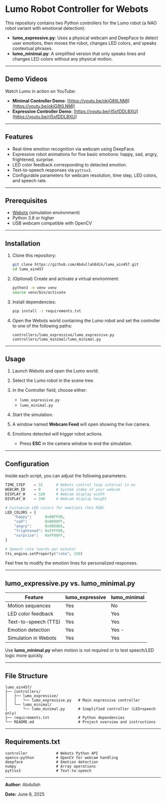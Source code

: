 # Lumo Robot Controller for Webots

This repository contains two Python controllers for the Lumo robot (a NAO robot variant with emotional detection):

* **lumo\_expressive.py**: Uses a physical webcam and DeepFace to detect user emotions, then moves the robot, changes LED colors, and speaks contextual phrases.
* **lumo\_minimal.py**: A simplified version that only speaks lines and changes LED colors without any physical motion.

---
## Demo Videos

Watch Lumo in action on YouTube:

* **Minimal Controller Demo**: [https://youtu.be/okjG8tlLNMI](https://youtu.be/okjG8tlLNMI)
* **Expressive Controller Demo**: [https://youtu.be/rI5xfDDLBXU](https://youtu.be/rI5xfDDLBXU)

---

## Features

* Real-time emotion recognition via webcam using DeepFace.
* Expressive robot animations for five basic emotions: happy, sad, angry, frightened, surprise.
* LED color feedback corresponding to detected emotion.
* Text-to-speech responses via `pyttsx3`.
* Configurable parameters for webcam resolution, time step, LED colors, and speech rate.

---

## Prerequisites

* [Webots](https://cyberbotics.com/) (simulation environment)
* Python 3.8 or higher
* USB webcam compatible with OpenCV

---

## Installation

1. Clone this repository:

   ```bash
   git clone https://github.com/AbdullahEdik/lumo_ain457.git
   cd lumo_ain457
   ```

2. (Optional) Create and activate a virtual environment:

   ```bash
   python3 -m venv venv
   source venv/bin/activate
   ```

3. Install dependencies:

   ```bash
   pip install -r requirements.txt
   ```

4. Open the Webots world containing the Lumo robot and set the controller to one of the following paths:

   ```
   controllers/lumo_expressive/lumo_expressive.py
   controllers/lumo_minimal/lumo_minimal.py
   ```

---

## Usage

1. Launch Webots and open the Lumo world.
2. Select the Lumo robot in the scene tree.
3. In the Controller field, choose either:

   * `lumo_expressive.py`
   * `lumo_minimal.py`
4. Start the simulation.
5. A window named **Webcam Feed** will open showing the live camera.
6. Emotions detected will trigger robot actions.

   * Press **ESC** in the camera window to end the simulation.

---

## Configuration

Inside each script, you can adjust the following parameters:

```python
TIME_STEP    = 32      # Webots control loop interval in ms
WEBCAM_ID    = 0       # System index of your webcam
DISPLAY_W    = 320     # Webcam display width
DISPLAY_H    = 240     # Webcam display height

# Customize LED colors for emotions (hex RGB)
LED_COLORS = {
    "happy":      0x00FF00,
    "sad":        0x0000FF,
    "angry":      0x9DD8E6,
    "frightened": 0xFFFF00,
    "surprise":   0xFF00FF,
}

# Speech rate (words per minute)
tts_engine.setProperty("rate", 150)
```

Feel free to modify the emotion lines for personalized responses.

---

## lumo\_expressive.py vs. lumo\_minimal.py

| Feature              | lumo\_expressive | lumo\_minimal  |
| -------------------- | ---------------- | -------------- |
| Motion sequences     | Yes              | No             |
| LED color feedback   | Yes              | Yes            |
| Text-to-speech (TTS) | Yes              | Yes            |
| Emotion detection    | Yes              | Yes -          |
| Simulation in Webots | Yes              | Yes            |

Use **lumo\_minimal.py** when motion is not required or to test speech/LED logic more quickly.

---

## File Structure

```
lumo_ain457/
├── controllers/
│   ├── lumo_expressive/
│   │   └── lumo_expressive.py   # Main expressive controller
│   └── lumo_minimal/
│       └── lumo_minimal.py      # Simplified controller (LED+speech only)
├── requirements.txt             # Python dependencies
└── README.md                    # Project overview and instructions
```

---

## Requirements.txt

```
controller             # Webots Python API
opencv-python          # OpenCV for webcam handling
deepface               # Emotion detection
numpy                  # Array operations
pyttsx3                # Text-to-speech
```

---


**Author:** Abdullah

**Date:** June 8, 2025
